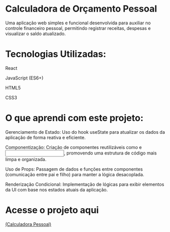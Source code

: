 # Calculadora de Orçamento Pessoal

Uma aplicação web simples e funcional desenvolvida para auxiliar no controle financeiro pessoal, permitindo registrar receitas, despesas e visualizar o saldo atualizado.

# Tecnologias Utilizadas:

React

JavaScript (ES6+)

HTML5

CSS3

# O que aprendi com este projeto:

Gerenciamento de Estado: Uso do hook useState para atualizar os dados da aplicação de forma reativa e eficiente.

Componentização: Criação de componentes reutilizáveis como <Botao /> e <Input />, promovendo uma estrutura de código mais limpa e organizada.

Uso de Props: Passagem de dados e funções entre componentes (comunicação entre pai e filho) para manter a lógica desacoplada.

Renderização Condicional: Implementação de lógicas para exibir elementos da UI com base nos estados atuais da aplicação.

# Acesse o projeto aqui
[ (Calculadora Pessoal)](https://nadjaamaria.github.io/calculadoradeorcamentopessoal/)
